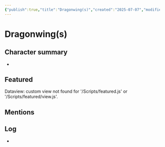 ```yaml
---
{"publish":true,"title":"Dragonwing(s)","created":"2025-07-07","modified":"2025-07-16T20:41:12.157+02:00","cssclasses":""}
---
```



# Dragonwing(s)

## Character summary
* 

## Featured
Dataview: custom view not found for '/Scripts/featured.js' or '/Scripts/featured/view.js'.
## Mentions


## Log
* 